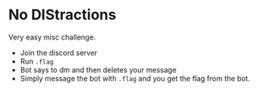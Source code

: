 # No DIStractions

Very easy misc challenge.

* Join the discord server
* Run `.flag`
* Bot says to dm and then deletes your message
* Simply message the bot with `.flag` and you get the flag from the bot.
